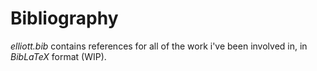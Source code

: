 # Bibliography

*elliott.bib* contains references for all of the work i've been involved in, in *BibLaTeX* format (WIP).
